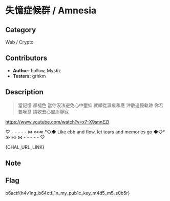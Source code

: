 # 失憶症候群 / Amnesia

## Category

Web / Crypto

## Contributors

-   **Author:** hollow, Mystiz
-   **Testers:** grhkm

## Description

> 當記憶 都褪色 當你沒法避免心中壓抑
> 就順從淚痕和應 沖散追憶軌跡
> 你若要嘆息 請收去心靈那靜寂

https://www.youtube.com/watch?v=x7-X9snnEZI

♡ - - - - - ⋈ ««≪ °◇◆ Like ebb and flow, let tears and memories go ◆◇° ≫ »» ⋈ - - - - - ♡

{CHAL_URL_LINK}

## Note


## Flag

b6actf{h4v1ng_b64ctf_1n_my_pub1c_key_m4d5_m5_s0b5r}
